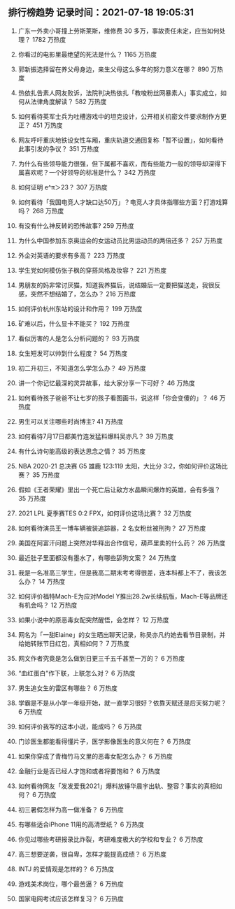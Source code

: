 
## 排行榜趋势 记录时间：2021-07-18 19:05:31
  
  1. 广东一外卖小哥撞上劳斯莱斯，维修费 30 多万，事故责任未定，应当如何处理？ 1782 万热度
    
  2. 你看过的电影里最绝望的死法是什么？ 1165 万热度
    
  3. 郭新振选择留在养父母身边，亲生父母这么多年的努力意义在哪？ 890 万热度
    
  4. 热依扎告素人网友败诉，法院判决热依扎「教唆粉丝网暴素人」事实成立，如何从法律角度解读？ 582 万热度
    
  5. 如何看待英军士兵为吐槽游戏中的坦克设计，公开相关机密文件要求制作方更正？ 451 万热度
    
  6. 网友呼吁重庆地铁设女性车厢，重庆轨道交通回复称「暂不设置」，如何看待此事引发的争议？ 351 万热度
    
  7. 为什么有些领导能力很强，但下属都不喜欢，而有些能力一般的领导却深得下属喜欢呢？一个好领导的标准是什么？ 342 万热度
    
  8. 如何证明 e^π＞23？ 307 万热度
    
  9. 如何看待「我国电竞人才缺口达50万」？电竞人才具体指哪些方面？打游戏算吗？ 268 万热度
    
  10. 有没有什么神反转的恐怖故事? 259 万热度
    
  11. 为什么中国参加东京奥运会的女运动员比男运动员的两倍还多？ 257 万热度
    
  12. 外企对英语的要求有多高？ 223 万热度
    
  13. 学生党如何模仿张子枫的穿搭风格及妆容？ 221 万热度
    
  14. 男朋友的妈非常讨厌猫，知道我养猫后，说结婚后一定要把猫送走，我很反感，突然不想结婚了，怎么办？ 216 万热度
    
  15. 如何评价杭州东站的设计和作用？ 199 万热度
    
  16. 矿难以后，什么显卡不能买？ 192 万热度
    
  17. 看似厉害的人是怎么分析问题的？ 93 万热度
    
  18. 女生短发可以帅到什么程度？ 54 万热度
    
  19. 初二升初三，不知道怎么学怎么办？ 49 万热度
    
  20. 讲一个你记忆最深的灵异故事，给大家分享一下可好？ 46 万热度
    
  21. 如何看待孩子爸爸不让七岁的孩子看图画书，说这样「你会变傻的」？ 46 万热度
    
  22. 男生可以关注哪些时尚博主? 41 万热度
    
  23. 如何看待7月17日都美竹连发猛料爆料吴亦凡？ 39 万热度
    
  24. 有什么诗句能高级的表达思念之情？ 35 万热度
    
  25. NBA 2020-21 总决赛 G5 雄鹿 123:119 太阳，大比分 3:2，你如何评价这场比赛？ 35 万热度
    
  26. 假如《王者荣耀》里出一个死亡后让敌方水晶瞬间爆炸的英雄，会有多强？ 35 万热度
    
  27. 2021 LPL 夏季赛TES 0:2 FPX，如何评价这场比赛？ 32 万热度
    
  28. 如何看待演员王一博车辆被装追踪器，2 名女粉丝被刑拘？ 27 万热度
    
  29. 美国在阿富汗问题上突然对华释出合作信号，葫芦里卖的什么药？ 26 万热度
    
  30. 最近肚子里面都没有墨水了，有哪些舔狗文案？ 24 万热度
    
  31. 我是一名准高三学生，但是我高二期末考考得很差，连本科都上不了，我该怎么办？ 14 万热度
    
  32. 如何评价福特Mach-E为应对Model Y推出28.2w长续航版，Mach-E等品牌还有机会吗？ 12 万热度
    
  33. 如果小说中的原恶毒女配突然醒悟，会怎样？ 12 万热度
    
  34. 网名为「一甜Elaine」的女生晒出聊天记录，称吴亦凡约她去看节目录制，并给她转账节日红包，真相如何？ 7 万热度
    
  35. 网文作者究竟是怎么做到日更三千五千甚至一万的？ 6 万热度
    
  36. “血红蛋白”作下联，上联怎么对？ 6 万热度
    
  37. 男生追女生的雷区有哪些？ 6 万热度
    
  38. 学霸是不是从小学一年级开始，就一直学习很好？依靠天赋还是后天努力呢？ 6 万热度
    
  39. 如何评价我写的这本小说，能成吗？ 6 万热度
    
  40. 门诊医生都能看得懂片子，医学影像医生的意义何在？ 6 万热度
    
  41. 如果你穿成了青梅竹马文里的恶毒女配怎么办？ 6 万热度
    
  42. 金融行业是否已经人才饱和或者将要饱和？ 6 万热度
    
  43. 如何看待网友「发发爱我2021」爆料放锤华晨宇出轨、整容？事实的真相如何？ 6 万热度
    
  44. 初三暑假怎样为高一做准备？ 6 万热度
    
  45. 有哪些适合iPhone 11用的高清壁纸？ 6 万热度
    
  46. 你见过哪些考研报录比炸裂，考研难度极大的学校和专业？ 6 万热度
    
  47. 高三想要逆袭，很自卑，怎样才能提高成绩？ 6 万热度
    
  48. INTJ 的爱情观是怎样的？ 6 万热度
    
  49. 游戏美术岗位，哪个最苦逼？ 6 万热度
    
  50. 国家电网考试应该怎样复习？ 6 万热度
    